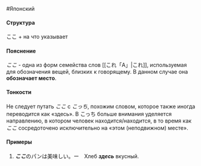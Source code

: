 #Японский 

#### Структура
ここ + на что указывает
#### Пояснение
*ここ* - одна из форм семейства слов [[これ「A」|これ]], используемая для обозначения вещей, близких к говорящему. В данном случае она **обозначает место**. 
#### Тонкости
Не следует путать *ここ* с *こっち*, похожим словом, которое также иногда переводится как «здесь». В こっち больше внимания уделяется направлению, в котором человек находится/находится, в то время как *ここ* сосредоточено исключительно на «этом (неподвижном) месте».
#### Примеры
1. ***ここ***のパンは美味しい。ー　Хлеб ***здесь*** вкусный.